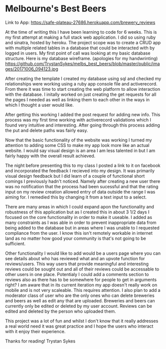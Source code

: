 <h1>Melbourne's Best Beers</h1>

Link to App: https://safe-plateau-27686.herokuapp.com/brewery_reviews

At the time of writing this I have been learning to code for 6 weeks. This is my first attempt at making a full stack web application. I did so using ruby and sinatra, hosted by heroku. The project scope was to create a CRUD app with multiple related tables in a database that could be interacted with by logged in users. My first point of call was looking at my basic database structure. Here is my database wireframe. (apologies for my handwrinting) https://github.com/TrystanSykes/melbs_best_beers/blob/master/public/images/20171006_094123.jpg 

After creating the template I created my database using sql and checked my relationships were working using a ruby app console file and activerecord. From there it was time to start creating the web platform to allow interaction with the database. I initally worked on just creating the get requests for all the pages I needed as well as linking them to each other in the ways in which I thought a user would like. 

After getting this working I added the post request for adding new info. This process was my first time working with activerecord validations which I found very intuitive and interesting. After going through this process adding the put and delete paths was fairly easy.

Now that the basic functionality of the website was working I turned my attention to adding some CSS to make my app look more like an actual website. I would say visual design is an area I am less talented in but I am fairly happy with the overall result achieved.

The night before presenting this to my class I posted a link to it on facebook and incorporated the feedback I recieved into my design. It was primarily visual design feedback but I did learn of a couple of functional short comings I previously hadn't noticed. Namely after creating a new user there was no notification that the process had been sucessful and that the rating input on my review creation allowed entry of data outside the range I was aiming for. I remedied this by changing it from a text input to a select.

There are many areas in which I could expand apon the functionality and robustness of this application but as I created this in about 3 1/2 days I focused on the core functionality in order to make it useable. I added as many constraints as I was able in order to prevent inappropriate data from being added to the database but in areas where I was unable to I requested compliance from the user. I know this isn't remotely workable in internet land as no matter how good your community is that's not going to be sufficient.

Other functionality I would like to add would be a users page where you can see details about who has reviewed what and an upvote function for reviews/users. This way users that provide meaningful and interesting reviews could be sought out and all of their reviews could be accessable to other users in one place. Potentialy I could add a comments section to reviews also as there has to be somewhere for people to get in arguments right? I am aware that in its current iteration my app doesn't really work on mobile and is not very scaleable. This requires attention. I also plan to add a moderator class of user who are the only ones who can delete breweries and beers as well as edit any that are uploaded. Breweries and beers can currently only be edited or deleted by my user account. Reviews can be edited and deleted by the person who uploaded them.

This project was a lot of fun and whilst I don't know that it really addresses a real world need it was great practice and I hope the users who interact with it enjoy their experience.

Thanks for reading! 
Trystan Sykes